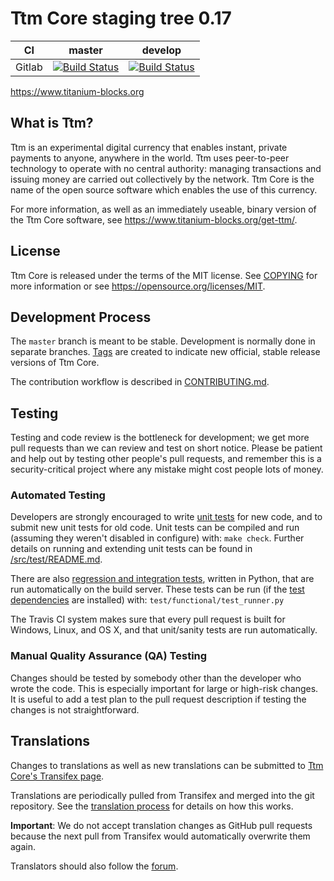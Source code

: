 Ttm Core staging tree 0.17
===========================

|CI|master|develop|
|-|-|-|
|Gitlab|[![Build Status](https://gitlab.com/mytitanium/badges/master/pipeline.svg)](https://gitlab.com/mytitanium/-/tree/master)|[![Build Status](https://gitlab.com/mytitanium/badges/develop/pipeline.svg)](https://gitlab.com/mytitanium/-/tree/develop)|

https://www.titanium-blocks.org


What is Ttm?
-------------

Ttm is an experimental digital currency that enables instant, private
payments to anyone, anywhere in the world. Ttm uses peer-to-peer technology
to operate with no central authority: managing transactions and issuing money
are carried out collectively by the network. Ttm Core is the name of the open
source software which enables the use of this currency.

For more information, as well as an immediately useable, binary version of
the Ttm Core software, see https://www.titanium-blocks.org/get-ttm/.


License
-------

Ttm Core is released under the terms of the MIT license. See [COPYING](COPYING) for more
information or see https://opensource.org/licenses/MIT.

Development Process
-------------------

The `master` branch is meant to be stable. Development is normally done in separate branches.
[Tags](https://github.com/mytitanium/tags) are created to indicate new official,
stable release versions of Ttm Core.

The contribution workflow is described in [CONTRIBUTING.md](CONTRIBUTING.md).

Testing
-------

Testing and code review is the bottleneck for development; we get more pull
requests than we can review and test on short notice. Please be patient and help out by testing
other people's pull requests, and remember this is a security-critical project where any mistake might cost people
lots of money.

### Automated Testing

Developers are strongly encouraged to write [unit tests](src/test/README.md) for new code, and to
submit new unit tests for old code. Unit tests can be compiled and run
(assuming they weren't disabled in configure) with: `make check`. Further details on running
and extending unit tests can be found in [/src/test/README.md](/src/test/README.md).

There are also [regression and integration tests](/test), written
in Python, that are run automatically on the build server.
These tests can be run (if the [test dependencies](/test) are installed) with: `test/functional/test_runner.py`

The Travis CI system makes sure that every pull request is built for Windows, Linux, and OS X, and that unit/sanity tests are run automatically.

### Manual Quality Assurance (QA) Testing

Changes should be tested by somebody other than the developer who wrote the
code. This is especially important for large or high-risk changes. It is useful
to add a test plan to the pull request description if testing the changes is
not straightforward.

Translations
------------

Changes to translations as well as new translations can be submitted to
[Ttm Core's Transifex page](https://www.transifex.com/projects/p/ttm/).

Translations are periodically pulled from Transifex and merged into the git repository. See the
[translation process](doc/translation_process.md) for details on how this works.

**Important**: We do not accept translation changes as GitHub pull requests because the next
pull from Transifex would automatically overwrite them again.

Translators should also follow the [forum](https://www.titanium-blocks.org/forum/topic/ttm-worldwide-collaboration.88/).
